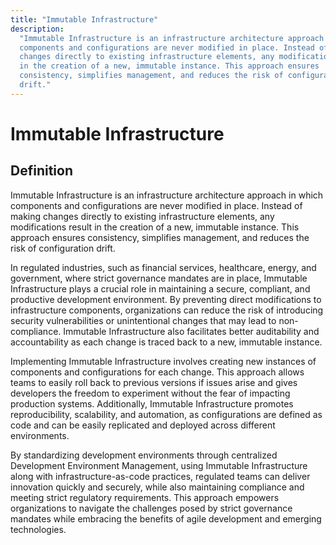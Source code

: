 ```yaml
---
title: "Immutable Infrastructure"
description:
  "Immutable Infrastructure is an infrastructure architecture approach in which
  components and configurations are never modified in place. Instead of making
  changes directly to existing infrastructure elements, any modifications result
  in the creation of a new, immutable instance. This approach ensures
  consistency, simplifies management, and reduces the risk of configuration
  drift."
---
```


# Immutable Infrastructure

## Definition

Immutable Infrastructure is an infrastructure architecture approach in which
components and configurations are never modified in place. Instead of making
changes directly to existing infrastructure elements, any modifications result
in the creation of a new, immutable instance. This approach ensures consistency,
simplifies management, and reduces the risk of configuration drift.

In regulated industries, such as financial services, healthcare, energy, and
government, where strict governance mandates are in place, Immutable
Infrastructure plays a crucial role in maintaining a secure, compliant, and
productive development environment. By preventing direct modifications to
infrastructure components, organizations can reduce the risk of introducing
security vulnerabilities or unintentional changes that may lead to
non-compliance. Immutable Infrastructure also facilitates better auditability
and accountability as each change is traced back to a new, immutable instance.

Implementing Immutable Infrastructure involves creating new instances of
components and configurations for each change. This approach allows teams to
easily roll back to previous versions if issues arise and gives developers the
freedom to experiment without the fear of impacting production systems.
Additionally, Immutable Infrastructure promotes reproducibility, scalability,
and automation, as configurations are defined as code and can be easily
replicated and deployed across different environments.

By standardizing development environments through centralized Development
Environment Management, using Immutable Infrastructure along with
infrastructure-as-code practices, regulated teams can deliver innovation quickly
and securely, while also maintaining compliance and meeting strict regulatory
requirements. This approach empowers organizations to navigate the challenges
posed by strict governance mandates while embracing the benefits of agile
development and emerging technologies.
